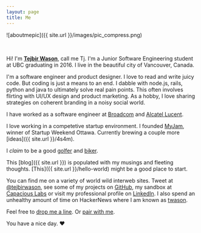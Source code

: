 ```yaml
---
layout: page
title: Me
---
```


![aboutmepic]({{ site.url }}/images/pic_compress.png)

<br>

Hi! I'm **[Tejbir Wason](http://about.me/tejbirwason)**, call me Tj. I'm a Junior Software Engineering student at UBC graduating in 2016. I live in the beautiful city of Vancouver, Canada.

I'm a software engineer and product designer. I love to read and write juicy code. But coding is just a means to an end. I dabble with node.js, rails, python and java to ultimately solve real pain points. This often involves flirting with UI/UX design and product marketing. As a hobby, I love sharing strategies on coherent branding in a noisy social world. 

I have worked as a software engineer at [Broadcom](http://www.broadcom.com) and [Alcatel Lucent](http://www.alcatel-lucent.com). 

I love working in a competetive startup environment. I founded [MyJam](http://myjam.co), winner of Startup Weekend Ottawa. Currently brewing a couple more [ideas]({{ site.url }}/4s4m).

I *claim* to be a good [golfer](http://ubcgolf.club) and [biker](http://www.strava.com/athletes/tejbirwason).

This [blog]({{ site.url }}) is populated with my musings and fleeting thoughts. [This]({{ site.url }}/hello-world) might be a good place to start.

You can find me on a variety of world wild interweb sites. Tweet at [@tejbirwason](http://twitter.com/tejbirwason), see some of my projects on [GitHub](http://github.com/tejbirwason), my sandbox at [Capacious Labs](http://capacious.ca) or visit my professional profile on [LinkedIn](http://www.linkedin.com/in/tejbirwason). I also spend an unhealthy amount of time on HackerNews where I am known as [twason](https://news.ycombinator.com/user?id=tejbirwason).

Feel free to [drop me a line](mailto:tejbirwason@gmail.com). Or [pair with me](https://twitter.com/intent/tweet?text=I%27d+like+to+pair+on+something+%40tejbirwason%21+%23pairwithme).

You have a nice day. ♥
